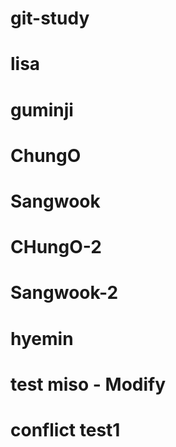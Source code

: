 # git-study

# lisa

# guminji

# ChungO

# Sangwook

# CHungO-2

# Sangwook-2

# hyemin

# test miso - Modify

# conflict test1